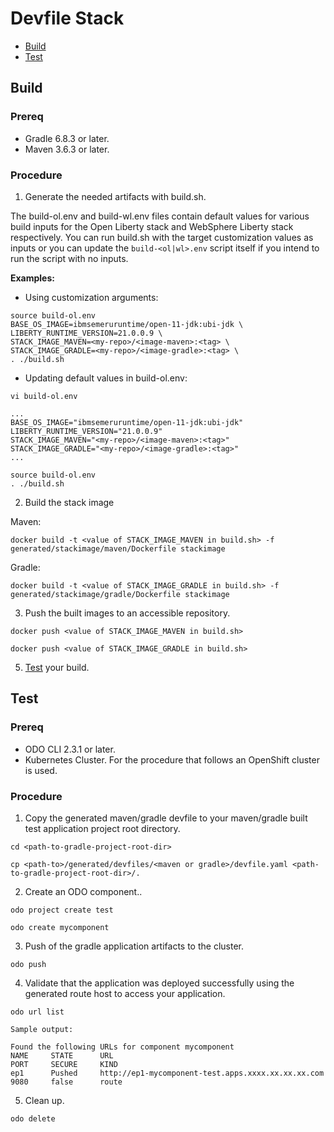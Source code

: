 # Devfile Stack

* [Build](#build)
* [Test](#test)

## Build

### Prereq
- Gradle 6.8.3 or later.
- Maven 3.6.3 or later.

### Procedure

1. Generate the needed artifacts with build.sh.

The build-ol.env and build-wl.env files contain default values for various build inputs for the Open Liberty stack and WebSphere Liberty stack respectively. 
You can run build.sh with the target customization values as inputs or you can update the `build-<ol|wl>.env` script itself if you intend to run the script with no inputs.

**Examples:**

- Using customization arguments:

```
source build-ol.env
BASE_OS_IMAGE=ibmsemeruruntime/open-11-jdk:ubi-jdk \
LIBERTY_RUNTIME_VERSION=21.0.0.9 \
STACK_IMAGE_MAVEN=<my-repo>/<image-maven>:<tag> \
STACK_IMAGE_GRADLE=<my-repo>/<image-gradle>:<tag> \
. ./build.sh
```

- Updating default values in build-ol.env:

```
vi build-ol.env
```
```
...
BASE_OS_IMAGE="ibmsemeruruntime/open-11-jdk:ubi-jdk"
LIBERTY_RUNTIME_VERSION="21.0.0.9"
STACK_IMAGE_MAVEN="<my-repo>/<image-maven>:<tag>"
STACK_IMAGE_GRADLE="<my-repo>/<image-gradle>:<tag>"
...
```
```
source build-ol.env
. ./build.sh
```

2. Build the stack image

Maven:

```
docker build -t <value of STACK_IMAGE_MAVEN in build.sh> -f generated/stackimage/maven/Dockerfile stackimage
```

Gradle:

```
docker build -t <value of STACK_IMAGE_GRADLE in build.sh> -f generated/stackimage/gradle/Dockerfile stackimage
```

3. Push the built images to an accessible repository.

```
docker push <value of STACK_IMAGE_MAVEN in build.sh>
```

```
docker push <value of STACK_IMAGE_GRADLE in build.sh>
```


5. [Test](#test) your build.

## Test

### Prereq
- ODO CLI 2.3.1 or later.
- Kubernetes Cluster. For the procedure that follows an OpenShift cluster is used.

### Procedure

1. Copy the generated maven/gradle devfile to your maven/gradle built test application project root directory.

```
cd <path-to-gradle-project-root-dir>
```
```
cp <path-to>/generated/devfiles/<maven or gradle>/devfile.yaml <path-to-gradle-project-root-dir>/.
```

2. Create an ODO component..

```
odo project create test
```
```
odo create mycomponent
```

3. Push of the gradle application artifacts to the cluster.

```
odo push 
```

4. Validate that the application was deployed successfully using the generated route host to access your application.

```
odo url list
```
```
Sample output:

Found the following URLs for component mycomponent
NAME     STATE      URL                                                        PORT     SECURE     KIND
ep1      Pushed     http://ep1-mycomponent-test.apps.xxxx.xx.xx.xx.com         9080     false      route

```
5. Clean up.

```
odo delete
```